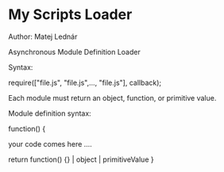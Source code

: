 My Scripts Loader 
=================

Author: Matej Lednár

Asynchronous Module Definition Loader

Syntax:

require(["file.js", "file.js",..., "file.js"], callback);

Each module must return an object, function, or primitive value. 

Module definition syntax:

function() {

  your code comes here ....

  return function() {} | object | primitiveValue
}